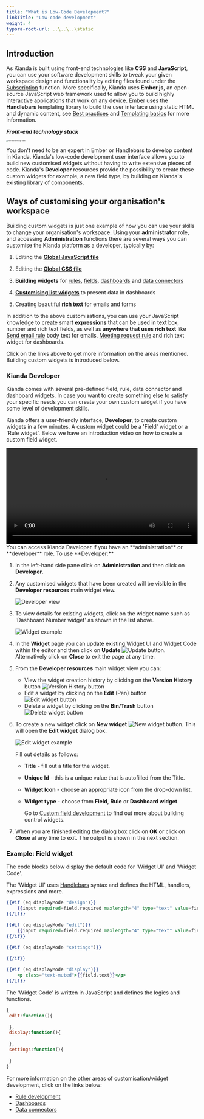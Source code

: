 ```yaml
---
title: "What is Low-Code Development?"
linkTitle: "Low-code development"
weight: 4
typora-root-url: ..\..\..\static
---
```


## Introduction ##

As Kianda is built using front-end technologies like **CSS** and **JavaScript**, you can use your software development skills to tweak your given workspace design and functionality by editing files found under the [Subscription](/docs/platform/administration/subscription/) function. More specifically, Kianda uses **Ember.js**, an open-source JavaScript web framework used to allow you to build highly interactive applications that work on any device. Ember uses the **Handlebars** templating library to build the user interface using static HTML and dynamic content, see [Best practices](/docs/low-code/best-practices/) and [Templating basics](/docs/low-code/templating-basics/) for more information.

***Front-end technology stack***

<img src="/images/tech-stack.jpg" alt="Front-end technology stack" style="zoom:25%;" />

You don't need to be an expert in Ember or Handlebars to develop content in Kianda. Kianda's low-code development user interface allows you to build new customised widgets without having to write extensive pieces of code. Kianda's **Developer** resources provide the possibility to create these custom widgets for example, a new field type, by building on Kianda's existing library of components. 

## Ways of customising your organisation's workspace

Building custom widgets is just one example of how you can use your skills to change your organisation's workspace. Using your **administrator** role, and accessing **Administration** functions there are several ways you can customise the Kianda platform as a developer, typically by:

1. Editing the [**Global JavaScript file**](/docs/low-code/global-javascript-file/)

2. Editing the [**Global CSS file**](/docs/low-code/global-css/)

3. **Building widgets** for [rules](/docs/low-code/rule-widget/), [fields](/docs/low-code/field-widget/), [dashboards](/docs/low-code/dashboard-widget/) and [data connectors](/docs/low-code/client-connector/)

4. [**Customising list widgets**](/docs/low-code/list-widget-template/) to present data in dashboards

5. Creating beautiful [**rich text**](/docs/low-code/global-css/#process-and-dashboard-specific-css) for emails and forms

In addition to the above customisations, you can use your JavaScript knowledge to create smart [**expressions**](/docs/low-code/javascript-expressions/) that can be used in text box, number and rich text fields, as well as **anywhere that uses rich text** like [Send email rule](/docs/platform/rules/communications/send-email/) body text for emails, [Meeting request rule](/docs/platform/rules/communications/meeting-request/) and rich text widget for dashboards. 

Click on the links above to get more information on the areas mentioned. Building custom widgets is introduced below.



### Kianda Developer

Kianda comes with several pre-defined field, rule, data connector and dashboard widgets. In case you want to create something else to satisfy your specific needs you can create your own custom widget if you have some level of development skills.

Kianda offers a user-friendly interface, **Developer**, to create custom widgets in a few minutes. A custom widget could be a 'Field' widget or a 'Rule widget'. Below we have an introduction video on how to create a custom field widget.

<video width="100%" style="width:100%" controls>
    <source src="/videos/Creating a widget.mp4">
    Your browser does not support the video tag.
    </source>
</video>
You can access Kianda Developer if you have an **administration** or **developer** role. To use **Developer:**

1. In the left-hand side pane click on **Administration** and then click on **Developer**.

2. Any customised widgets that have been created will be visible in the **Developer resources** main widget view. 

   ![Developer view](/images/developer-view.jpg)

3. To view details for existing widgets, click on the widget name such as 'Dashboard Number widget' as shown in the list above.

   ![Widget example](/images/widget-example.jpg)

4. In the **Widget** page you can update existing Widget UI and Widget Code within the editor and then click on **Update** ![Update button](/images/update-button.jpg). Alternatively click on **Close** to exit the page at any time.

5. From the **Developer resources** main widget view you can:

   - View the widget creation history by clicking on the **Version History** button ![Version History button](/images/widget-version-history.jpg)
   - Edit a widget by clicking on the **Edit** (Pen) button  ![Edit widget button](/images/widget-edit.jpg)
   - Delete a widget by clicking on the **Bin/Trash** button  ![Delete widget button](/images/widget-delete.jpg)

6. To create a new widget click on **New widget** ![New widget button](/images/new-widget-button.jpg). This will open the **Edit widget** dialog box.

   ![Edit widget example](/images/edit-widget-page.jpg)

   Fill out details as follows:

	- **Title** - fill out a title for the widget.

   - **Unique Id** - this is a unique value that is autofilled from the Title.

   - **Widget Icon** - choose an appropriate icon from the drop-down list.

   - **Widget type** - choose from **Field**, **Rule** or **Dashboard widget**.

     Go to [Custom field development](/docs/low-code/field-widget/) to find out more about building control widgets.

7. When you are finished editing the dialog box click on **OK** or click on **Close** at any time to exit. The output is shown in the next section.


### Example: Field widget

The code blocks below display the default code for 'Widget UI' and 'Widget Code'.

The 'Widget UI' uses [Handlebars](/docs/low-code/templating-basics/) syntax and defines the HTML, handlers, expressions and more.

```handlebars
{{#if (eq displayMode "design")}}
	{{input required=field.required maxlength="4" type="text" value=field.text class="form-control"}}
{{/if}}

{{#if (eq displayMode "edit")}}
	{{input required=field.required maxlength="4" type="text" value=field.text class="form-control"}}
{{/if}}

{{#if (eq displayMode "settings")}}
	
{{/if}}

{{#if (eq displayMode "display")}}
	<p class="text-muted">{{field.text}}</p>
{{/if}}
```



The 'Widget Code' is written in JavaScript and defines the logics and functions.

```javascript
{
 edit:function(){
 
 },
 display:function(){
 
 },
 settings:function(){
 
 }
}
```



For more information on the other areas of customisation/widget development, click on the links below:

- [Rule development](/docs/low-code/rule-widget/)
- [Dashboards](/docs/low-code/dashboard-widget/)
- [Data connectors](/docs/low-code/client-connector/)
